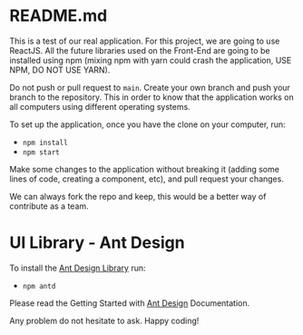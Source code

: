 # README.md

This is a test of our real application. For this project, we are going to use ReactJS. All the future libraries used on the Front-End are going to be installed using npm (mixing npm with yarn could crash the application, USE NPM, DO NOT USE YARN). 

Do not push or pull request to `main`. Create your own branch and push your branch to the repository. This in order to know that the application works on all computers using different operating systems.

To set up the application, once you have the clone on your computer, run:

* `npm install`
* `npm start`

Make some changes to the application without breaking it (adding some lines of code, creating a component, etc), and pull request your changes.

We can always fork the repo and keep, this would be a better way of contribute as a team.
 
 # UI Library - Ant Design

To install the <a href=https://ant.design/docs/react/introduce>Ant Design Library</a> run:

* `npm antd` 

Please read the Getting Started with <a href=https://ant.design/docs/react/introduce>Ant Design</a> Documentation.

Any problem do not hesitate to ask. Happy coding!
